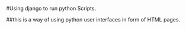 #Using django to run python Scripts.

##this is a way of using python user interfaces in form of HTML pages.

